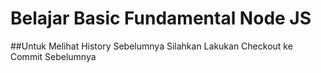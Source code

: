 # Belajar Basic Fundamental Node JS

##Untuk Melihat History Sebelumnya Silahkan Lakukan Checkout ke Commit Sebelumnya

